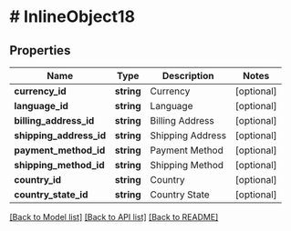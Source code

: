 # # InlineObject18

## Properties

Name | Type | Description | Notes
------------ | ------------- | ------------- | -------------
**currency_id** | **string** | Currency | [optional]
**language_id** | **string** | Language | [optional]
**billing_address_id** | **string** | Billing Address | [optional]
**shipping_address_id** | **string** | Shipping Address | [optional]
**payment_method_id** | **string** | Payment Method | [optional]
**shipping_method_id** | **string** | Shipping Method | [optional]
**country_id** | **string** | Country | [optional]
**country_state_id** | **string** | Country State | [optional]

[[Back to Model list]](../../README.md#models) [[Back to API list]](../../README.md#endpoints) [[Back to README]](../../README.md)

